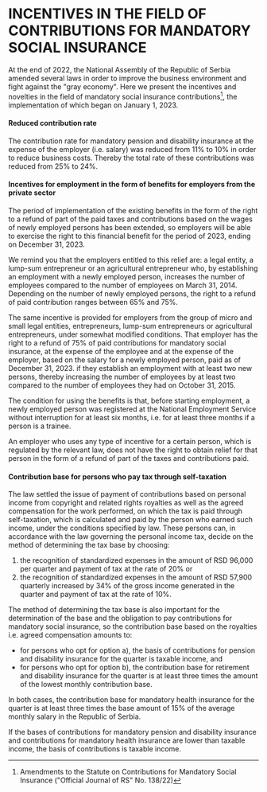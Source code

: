 # INCENTIVES IN THE FIELD OF CONTRIBUTIONS FOR MANDATORY SOCIAL INSURANCE   

At the end of 2022, the National Assembly of the Republic of Serbia amended several laws in order to improve the business environment and fight against the "gray economy". Here we present the incentives and novelties in the field of mandatory social insurance contributions[^1], the implementation of which began on January 1, 2023.

#### Reduced contribution rate

The contribution rate for mandatory pension and disability insurance at the expense of the employer (i.e. salary) was reduced from 11% to 10% in order to reduce business costs. Thereby the total rate of these contributions was reduced from 25% to 24%.

#### Incentives for employment in the form of benefits for employers from the private sector

The period of implementation of the existing benefits in the form of the right to a refund of part of the paid taxes and contributions based on the wages of newly employed persons has been extended, so employers will be able to exercise the right to this financial benefit for the period of 2023, ending on December 31, 2023.

We remind you that the employers entitled to this relief are: a legal entity, a lump-sum entrepreneur or an agricultural entrepreneur who, by establishing an employment with a newly employed person, increases the number of employees compared to the number of employees on March 31, 2014. Depending on the number of newly employed persons, the right to a refund of paid contribution ranges between 65% and 75%.

The same incentive is provided for employers from the group of micro and small legal entities, entrepreneurs, lump-sum entrepreneurs or agricultural entrepreneurs, under somewhat modified conditions. That employer has the right to a refund of 75% of paid contributions for mandatory social insurance, at the expense of the employee and at the expense of the employer, based on the salary for a newly employed person, paid as of December 31, 2023. if they establish an employment with at least two new persons, thereby increasing the number of employees by at least two compared to the number of employees they had on October 31, 2015.

The condition for using the benefits is that, before starting employment, a newly employed person was registered at the National Employment Service without interruption for at least six months, i.e. for at least three months if a person is a trainee.

An employer who uses any type of incentive for a certain person, which is regulated by the relevant law, does not have the right to obtain relief for that person in the form of a refund of part of the taxes and contributions paid.

#### Contribution base for persons who pay tax through self-taxation

The law settled the issue of payment of contributions based on personal income from copyright and related rights royalties as well as the agreed compensation for the work performed, on which the tax is paid through self-taxation, which is calculated and paid by the person who earned such income, under the conditions specified by law. These persons can, in accordance with the law governing the personal income tax, decide on the method of determining the tax base by choosing:

1. the recognition of standardized expenses in the amount of RSD 96,000 per quarter and payment of tax at the rate of 20% or
1. the recognition of standardized expenses in the amount of RSD 57,900 quarterly increased by 34% of the gross income generated in the quarter and payment of tax at the rate of 10%.

The method of determining the tax base is also important for the determination of the base and the obligation to pay contributions for mandatory social insurance, so the contribution base based on the royalties i.e. agreed compensation amounts to:
- for persons who opt for option a), the basis of contributions for pension and disability insurance for the quarter is taxable income, and
- for persons who opt for option b), the contribution base for retirement and disability insurance for the quarter is at least three times the amount of the lowest monthly contribution base.

In both cases, the contribution base for mandatory health insurance for the quarter is at least three times the base amount of 15% of the average monthly salary in the Republic of Serbia.

If the bases of contributions for mandatory pension and disability insurance and contributions for mandatory health insurance are lower than taxable income, the basis of contributions is taxable income.

[^1]: Amendments to the Statute on Contributions for Mandatory Social Insurance ("Official Journal of RS" No. 138/22)

